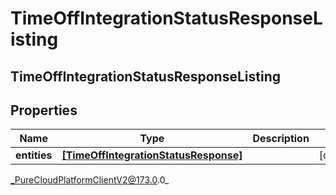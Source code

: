 # TimeOffIntegrationStatusResponseListing

## TimeOffIntegrationStatusResponseListing

## Properties

|Name | Type | Description | Notes|
|------------ | ------------- | ------------- | -------------|
| **entities** | [**[TimeOffIntegrationStatusResponse]**]([TimeOffIntegrationStatusResponse]) |  | [optional] |



_PureCloudPlatformClientV2@173.0.0_
